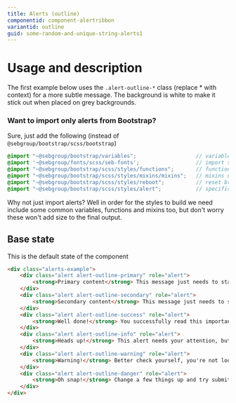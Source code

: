 ```yaml
---
title: Alerts (outline)
componentid: component-alertribbon
variantid: outline
guid: some-random-and-unique-string-alerts1
---
```

# Usage and description
The first example below uses the `.alert-outline-*` class (replace * with context) for a more subtle message. The background is white to make it stick out when placed on grey backgrounds.

### Want to import only alerts from Bootstrap?
Sure, just add the following (instead of `@sebgroup/bootstrap/scss/bootstrap`)
```scss
@import "~@sebgroup/bootstrap/variables";                   // variables used by bootstrap
@import '~@sebgroup/fonts/scss/seb-fonts';                  // import seb font
@import "~@sebgroup/bootstrap/scss/styles/functions";       // functions used by bootstrap
@import "~@sebgroup/bootstrap/scss/styles/mixins/mixins";   // mixins used by bootstrap
@import "~@sebgroup/bootstrap/scss/styles/reboot";          // reset browser specific styles (based on normalize.css)
@import "~@sebgroup/bootstrap/scss/styles/alert";           // specific styles for alert
```

Why not just import alerts? Well in order for the styles to build we need include some common variables, functions and mixins too, but don't worry these won't add size to the final output.


## Base state
This is the default state of the component
```html
<div class="alerts-example">
    <div class="alert alert-outline-primary" role="alert">
        <strong>Primary content</strong> This message just needs to stand out.
    </div>
    <div class="alert alert-outline-secondary" role="alert">
        <strong>Secondary content</strong> This message just needs to stand out.
    </div>
    <div class="alert alert-outline-success" role="alert">
        <strong>Well done!</strong> You successfully read this important alert message.
    </div>
    <div class="alert alert-outline-info" role="alert">
        <strong>Heads up!</strong> This alert needs your attention, but it's not super important.
    </div>
    <div class="alert alert-outline-warning" role="alert">
        <strong>Warning!</strong> Better check yourself, you're not looking too good.
    </div>
    <div class="alert alert-outline-danger" role="alert">
        <strong>Oh snap!</strong> Change a few things up and try submitting again.
    </div>
</div>
```
